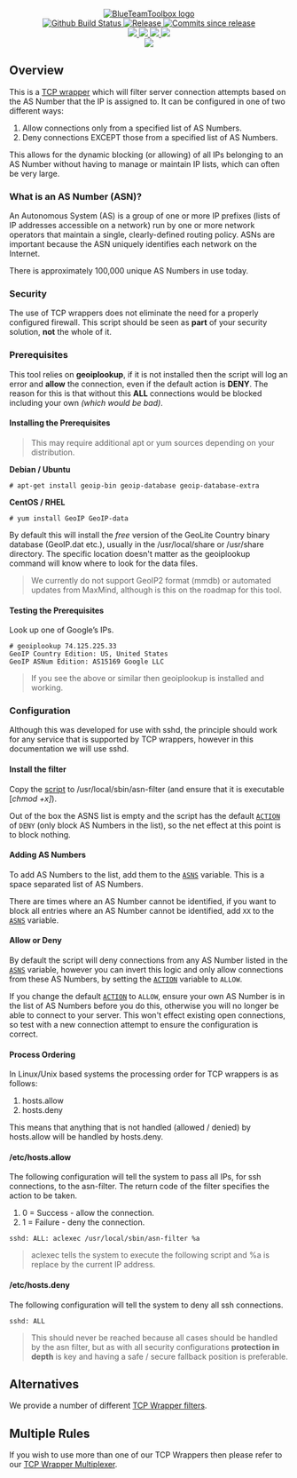 <p align="center">
    <a href="https://github.com/BlueTeamToolbox/">
        <img src="https://cdn.wolfsoftware.com/assets/images/github/organisations/blueteamtoolbox/black-and-white-circle-256.png" alt="BlueTeamToolbox logo" />
    </a>
    <br />
    <a href="https://github.com/BlueTeamToolbox/tcp-wrapper-asn-filter/actions/workflows/pipeline.yml">
        <img src="https://img.shields.io/github/workflow/status/BlueTeamToolbox/tcp-wrapper-asn-filter/pipeline/master?style=for-the-badge" alt="Github Build Status">
    </a>
    <a href="https://github.com/BlueTeamToolbox/tcp-wrapper-asn-filter/releases/latest">
        <img src="https://img.shields.io/github/v/release/BlueTeamToolbox/tcp-wrapper-asn-filter?color=blue&label=Latest%20Release&style=for-the-badge" alt="Release">
    </a>
    <a href="https://github.com/BlueTeamToolbox/tcp-wrapper-asn-filter/releases/latest">
        <img src="https://img.shields.io/github/commits-since/BlueTeamToolbox/tcp-wrapper-asn-filter/latest.svg?color=blue&style=for-the-badge" alt="Commits since release">
    </a>
    <br />
    <a href=".github/CODE_OF_CONDUCT.md">
        <img src="https://img.shields.io/badge/Code%20of%20Conduct-blue?style=for-the-badge" />
    </a>
    <a href=".github/CONTRIBUTING.md">
        <img src="https://img.shields.io/badge/Contributing-blue?style=for-the-badge" />
    </a>
    <a href=".github/SECURITY.md">
        <img src="https://img.shields.io/badge/Report%20Security%20Concern-blue?style=for-the-badge" />
    </a>
    <a href="https://github.com/BlueTeamToolbox/tcp-wrapper-asn-filter/issues">
        <img src="https://img.shields.io/badge/Get%20Support-blue?style=for-the-badge" />
    </a>
    <br />
    <a href="https://wolfsoftware.com/">
        <img src="https://img.shields.io/badge/Created%20by%20Wolf%20Software-blue?style=for-the-badge" />
    </a>
</p>

## Overview

This is a [TCP wrapper](https://en.wikipedia.org/wiki/TCP_Wrappers) which will filter server connection attempts based on the AS Number that the IP is assigned to. It can be configured in one of two different ways:

1. Allow connections only from a specified list of AS Numbers.
1. Deny connections EXCEPT those from a specified list of AS Numbers.

This allows for the dynamic blocking (or allowing) of all IPs belonging to an AS Number without having to manage or maintain IP lists, which can often be very large.

### What is an AS Number (ASN)?

An Autonomous System (AS) is a group of one or more IP prefixes (lists of IP addresses accessible on a network) run by one or more network operators that maintain a single, clearly-defined routing policy. ASNs are important because the ASN uniquely identifies each network on the Internet.

There is approximately 100,000 unique AS Numbers in use today.

### Security

The use of TCP wrappers does not eliminate the need for a properly configured firewall. This script should be seen as **part** of your security solution, **not** the whole of it.

### Prerequisites

This tool relies on **geoiplookup**, if it is not installed then the script will log an error and **allow** the connection, even if the default action is **DENY**. The reason for this is that without this **ALL** connections would be blocked including your own *(which would be bad)*.

#### Installing the Prerequisites

> This may require additional apt or yum sources depending on your distribution.

<b>Debian / Ubuntu</b>

```shell
# apt-get install geoip-bin geoip-database geoip-database-extra
```

<b>CentOS / RHEL</b>

```shell
# yum install GeoIP GeoIP-data
```

By default this will install the *free* version of the GeoLite Country binary database (GeoIP.dat etc.), usually in the /usr/local/share or /usr/share directory. The specific location doesn't matter as the geoiplookup command will know where to look for the data files.

> We currently do not support GeoIP2 format (mmdb) or automated updates from MaxMind, although is this on the roadmap for this tool.

#### Testing the Prerequisites

Look up one of Google’s IPs.

```shell
# geoiplookup 74.125.225.33
GeoIP Country Edition: US, United States
GeoIP ASNum Edition: AS15169 Google LLC
```

> If you see the above or similar then geoiplookup is installed and working.

### Configuration

Although this was developed for use with sshd, the principle should work for any service that is supported by TCP wrappers, however in this documentation we will use sshd.

#### Install the filter

Copy the [script](src/asn-filter.sh) to /usr/local/sbin/asn-filter (and ensure that it is executable [*chmod +x]*).

Out of the box the ASNS list is empty and the script has the default [`ACTION`](src/asn-filter.sh#L29) of `DENY` (only block AS Numbers in the list), so the net effect at this point is to block nothing.

#### Adding AS Numbers

To add AS Numbers to the list, add them to the [`ASNS`](src/asn-filter.sh#L26) variable. This is a space separated list of AS Numbers.

There are times where an AS Number cannot be identified, if you want to block all entries where an AS Number cannot be identified, add `XX` to the [`ASNS`](src/asn-filter.sh#L26) variable.

#### Allow or Deny

By default the script will deny connections from any AS Number listed in the [`ASNS`](src/asn-filter.sh#L26) variable, however you can invert this logic and only allow connections from these AS Numbers, by setting the [`ACTION`](src/asn-filter.sh#L29) variable to `ALLOW`.

If you change the default [`ACTION`](src/asn-filter.sh#L29) to `ALLOW`, ensure your own AS Number is in the list of AS Numbers before you do this, otherwise you will no longer be able to connect to your server. This won't effect existing open connections, so test with a new connection attempt to ensure the configuration is correct.

#### Process Ordering

In Linux/Unix based systems the processing order for TCP wrappers is as follows:

1. hosts.allow
2. hosts.deny

This means that anything that is not handled (allowed / denied) by hosts.allow will be handled by hosts.deny.

#### /etc/hosts.allow

The following configuration will tell the system to pass all IPs, for ssh connections, to the asn-filter. The return code of the filter specifies the action to be taken.

1. 0 = Success - allow the connection.
2. 1 = Failure - deny the connection.

```shell
sshd: ALL: aclexec /usr/local/sbin/asn-filter %a 
```

> aclexec tells the system to execute the following script and %a is replace by the current IP address.

#### /etc/hosts.deny

The following configuration will tell the system to deny all ssh connections. 

```shell
sshd: ALL
```

> This should never be reached because all cases should be handled by the asn filter, but as with all security configurations **protection in depth** is key and having a safe / secure fallback position is preferable.

## Alternatives

We provide a number of different [TCP Wrapper filters](https://github.com/BlueTeamToolbox?q=in%3Aname+tcp+wrapper+filter&type=&language=).

## Multiple Rules

If you wish to use more than one of our TCP Wrappers then please refer to our [TCP Wrapper Multiplexer](https://github.com/BlueTeamToolbox/tcp-wrapper-multiplexer).
